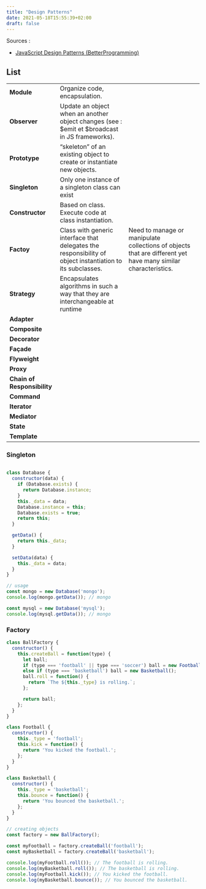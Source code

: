 ```yaml
---
title: "Design Patterns"
date: 2021-05-18T15:55:39+02:00
draft: false
---
```


Sources : 
- [JavaScript Design Patterns (BetterProgramming)](https://betterprogramming.pub/javascript-design-patterns-25f0faaaa15)

## List

|  |  |  | |
| ----------- |----------- | ----------- | ----------- |
| **Module** | Organize code, encapsulation. |  | 
| **Observer** | Update an object when an another object changes (see : $emit et $broadcast in JS frameworks).|  | 
| **Prototype** | “skeleton” of an existing object to create or instantiate new objects. |  | 
| **Singleton** | Only one instance of a singleton class can exist |  | 
| **Constructor** |  Based on class. Execute code at class instantiation.  |  | 
| **Factoy** | Class with generic interface that delegates the responsibility of object instantiation to its subclasses. | Need to manage or manipulate collections of objects that are different yet have many similar characteristics. |
| **Strategy** | Encapsulates algorithms in such a way that they are interchangeable at runtime | |
| **Adapter** | | | 
| **Composite** | | |
| **Decorator** | | |
| **Façade** | | |
| **Flyweight** | | |
| **Proxy** | | |
| **Chain of Responsibility** | | |
| **Command** | | |
| **Iterator** | | |
| **Mediator** | | |
| **State** | | |
| **Template** | | |


### Singleton

```JavaScript

class Database {
  constructor(data) {
    if (Database.exists) {
      return Database.instance;
    }
    this._data = data;
    Database.instance = this;
    Database.exists = true;
    return this;
  }

  getData() {
    return this._data;
  }

  setData(data) {
    this._data = data;
  }
}

// usage
const mongo = new Database('mongo');
console.log(mongo.getData()); // mongo

const mysql = new Database('mysql');
console.log(mysql.getData()); // mongo
```

### Factory

```JavaScript
class BallFactory {
  constructor() {
    this.createBall = function(type) {
      let ball;
      if (type === 'football' || type === 'soccer') ball = new Football();
      else if (type === 'basketball') ball = new Basketball();
      ball.roll = function() {
        return `The ${this._type} is rolling.`;
      };

      return ball;
    };
  }
}

class Football {
  constructor() {
    this._type = 'football';
    this.kick = function() {
      return 'You kicked the football.';
    };
  }
}

class Basketball {
  constructor() {
    this._type = 'basketball';
    this.bounce = function() {
      return 'You bounced the basketball.';
    };
  }
}

// creating objects
const factory = new BallFactory();

const myFootball = factory.createBall('football');
const myBasketball = factory.createBall('basketball');

console.log(myFootball.roll()); // The football is rolling.
console.log(myBasketball.roll()); // The basketball is rolling.
console.log(myFootball.kick()); // You kicked the football.
console.log(myBasketball.bounce()); // You bounced the basketball.
```